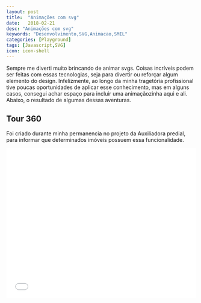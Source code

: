 ```yaml
---
layout: post
title:  "Animações com svg"
date:   2018-02-21
desc: "Animações com svg"
keywords: "Desenvolvimento,SVG,Animacao,SMIL"
categories: [Playground]
tags: [Javascript,SVG]
icon: icon-shell
---
```


Sempre me diverti muito brincando de animar svgs. Coisas incríveis podem ser feitas com essas tecnologias, seja para divertir ou reforçar algum elemento do design.
Infelizmente, ao longo da minha tragetória profissional tive poucas oportunidades de aplicar esse conhecimento, mas em alguns casos, consegui achar espaço para incluir uma animaçãozinha aqui e ali.
Abaixo, o resultado de algumas dessas aventuras.


## Tour 360 

Foi criado durante minha permanencia no projeto da Auxiliadora predial, para informar que determinados imóveis possuem essa funcionalidade.

<iframe height='399' scrolling='no' title='SVG animate along path' src='//codepen.io/arielwb/embed/rJvgoZ/?height=399&theme-id=dark&default-tab=js,result&embed-version=2' frameborder='no' allowtransparency='true' allowfullscreen='true' style='width: 100%;'>See the Pen <a href='https://codepen.io/arielwb/pen/rJvgoZ/'>SVG animate along path</a> by ariel (<a href='https://codepen.io/arielwb'>@arielwb</a>) on <a href='https://codepen.io'>CodePen</a>.
</iframe>



